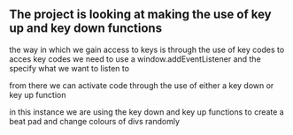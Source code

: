The project is looking at making the use of
key up and key down functions
-------------------
the way in which we gain access to keys is through the use of key codes
to acces key codes we need to use a window.addEventListener
and the specify what we want to listen to

from there we can activate code through the use of either a key down or key up function

in this instance we are using the key down and key up functions to create a beat pad and change colours of divs randomly